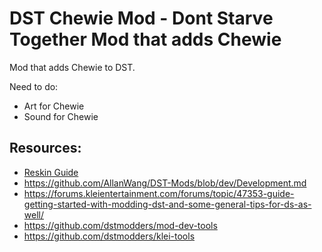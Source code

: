 # DST Chewie Mod - Dont Starve Together Mod that adds Chewie 
Mod that adds Chewie to DST.

Need to do:
- Art for Chewie
- Sound for Chewie

## Resources:
- [Reskin Guide](https://steamcommunity.com/sharedfiles/filedetails/?id=1645792282)
- https://github.com/AllanWang/DST-Mods/blob/dev/Development.md
- https://forums.kleientertainment.com/forums/topic/47353-guide-getting-started-with-modding-dst-and-some-general-tips-for-ds-as-well/
- https://github.com/dstmodders/mod-dev-tools
- https://github.com/dstmodders/klei-tools
